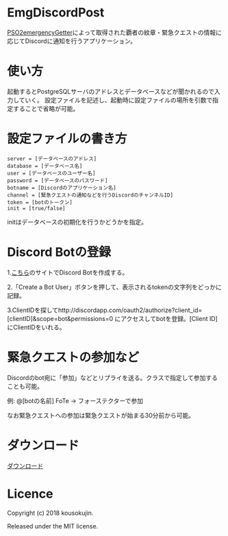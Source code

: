 # EmgDiscordPost
[PSO2emergencyGetter](https://github.com/kousokujin/PSO2emergencyGetter)によって取得された覇者の紋章・緊急クエストの情報に応じてDiscordに通知を行うアプリケーション。

# 使い方
起動するとPostgreSQLサーバのアドレスとデータベースなどが聞かれるので入力していく。
設定ファイルを記述し、起動時に設定ファイルの場所を引数で指定することで省略が可能。

# 設定ファイルの書き方
```shell
server = [データベースのアドレス]
database = [データベース名]
user = [データベースのユーザー名]
password = [データベースのパスワード]
botname = [Discordのアプリケーション名]
channel = [緊急クエストの通知などを行うDiscordのチャンネルID]
token = [botのトークン]
init = [true/false]
```
initはデータベースの初期化を行うかどうかを指定。

# Discord Botの登録
1.[こちら](https://discordapp.com/developers/applications/me)のサイトでDiscord Botを作成する。

2.「Create a Bot User」ボタンを押して、表示されるtokenの文字列をどっかに記録。

3.ClientIDを探してhttp://discordapp.com/oauth2/authorize?client_id=[clientID]&scope=bot&permissions=0 にアクセスしてbotを登録。[Client ID]にClientIDをいれる。

# 緊急クエストの参加など
Discordのbot宛に「参加」などとリプライを送る。クラスで指定して参加することも可能。

例: @[botの名前] FoTe  -> フォーステクターで参加

なお緊急クエストへの参加は緊急クエストが始まる30分前から可能。
# ダウンロード
[ダウンロード](https://github.com/kousokujin/EmgDiscordPost/releases)

# Licence
Copyright (c) 2018 kousokujin.

Released under the MIT license.
